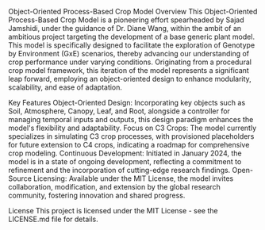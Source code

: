 Object-Oriented Process-Based Crop Model
Overview
This Object-Oriented Process-Based Crop Model is a pioneering effort spearheaded by Sajad Jamshidi, under the guidance of Dr. Diane Wang, within the ambit of an ambitious project targeting the development of a base generic plant model. This model is specifically designed to facilitate the exploration of Genotype by Environment (GxE) scenarios, thereby advancing our understanding of crop performance under varying conditions. Originating from a procedural crop model framework, this iteration of the model represents a significant leap forward, employing an object-oriented design to enhance modularity, scalability, and ease of adaptation.

Key Features
Object-Oriented Design: Incorporating key objects such as Soil, Atmosphere, Canopy, Leaf, and Root, alongside a controller for managing temporal inputs and outputs, this design paradigm enhances the model's flexibility and adaptability.
Focus on C3 Crops: The model currently specializes in simulating C3 crop processes, with provisioned placeholders for future extension to C4 crops, indicating a roadmap for comprehensive crop modeling.
Continuous Development: Initiated in January 2024, the model is in a state of ongoing development, reflecting a commitment to refinement and the incorporation of cutting-edge research findings.
Open-Source Licensing: Available under the MIT License, the model invites collaboration, modification, and extension by the global research community, fostering innovation and shared progress.

License
This project is licensed under the MIT License - see the LICENSE.md file for details.

